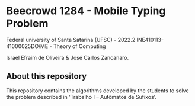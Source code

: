 # Beecrowd 1284 - Mobile Typing Problem

Federal university of Santa Satarina (UFSC) - 2022.2
INE410113-41000025DO/ME - Theory of Computing

Israel Efraim de Oliveira & José Carlos Zancanaro.

## About this repository

This repository contains the algorithms developed by the students to solve the problem described in 'Trabalho I – Autômatos de Sufixos'.